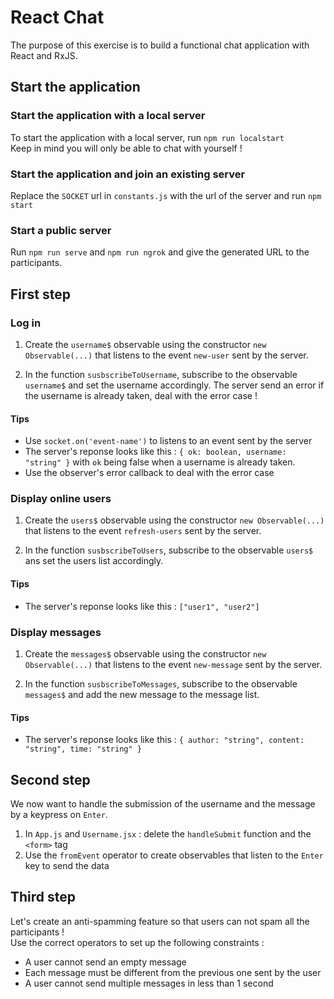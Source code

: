 # React Chat

The purpose of this exercise is to build a functional chat application with React and RxJS.

## Start the application

### Start the application with a local server
To start the application with a local server, run `npm run localstart`  
Keep in mind you will only be able to chat with yourself !

### Start the application and join an existing server
Replace the `SOCKET` url in `constants.js` with the url of the server and run `npm start`

### Start a public server
Run `npm run serve` and `npm run ngrok` and give the generated URL to the participants.

## First step

### Log in 
1. Create the `username$` observable using the constructor `new Observable(...)` that listens to the event `new-user` sent by the server.

2. In the function `susbscribeToUsername`, subscribe to the observable `username$` and set the username accordingly. The server send an error if the username is already taken, deal with the error case !

#### Tips
* Use `socket.on('event-name')` to listens to an event sent by the server
* The server's reponse looks like this : `{ ok: boolean, username: "string" }` with `ok` being false when a username is already taken.
* Use the observer's error callback to deal with the error case

### Display online users
1. Create the `users$` observable using the constructor `new Observable(...)` that listens to the event `refresh-users` sent by the server.

2. In the function `susbscribeToUsers`, subscribe to the observable `users$` ans set the users list accordingly.

#### Tips
* The server's reponse looks like this : `["user1", "user2"]`

### Display messages
1. Create the `messages$` observable using the constructor `new Observable(...)` that listens to the event `new-message` sent by the server.

2. In the function `susbscribeToMessages`, subscribe to the observable `messages$` and add the new message to the message list.

#### Tips
* The server's reponse looks like this : `{ author: "string", content: "string", time: "string" }`

## Second step
We now want to handle the submission of the username and the message by a keypress on `Enter`.

1. In `App.js` and `Username.jsx` : delete the `handleSubmit` function and the `<form>` tag
2. Use the `fromEvent` operator to create observables that listen to the `Enter` key to send the data

## Third step
Let's create an anti-spamming feature so that users can not spam all the participants !  
Use the correct operators to set up the following constraints :
- A user cannot send an empty message
- Each message must be different from the previous one sent by the user
- A user cannot send multiple messages in less than 1 second